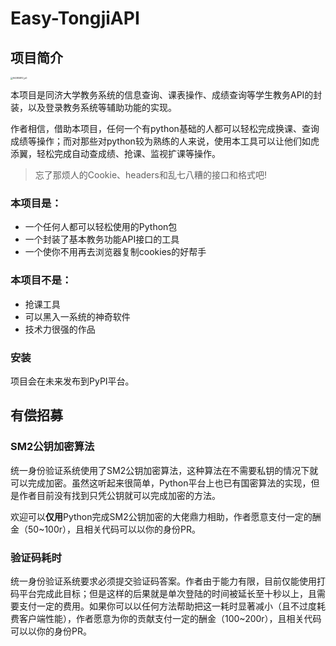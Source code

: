 # Easy-TongjiAPI

## 项目简介

<img src="https://blogsources-1305284863.file.myqcloud.com/images/94385810_p0.jpg" alt="94385810_p0" style="zoom: 25%;" />



本项目是同济大学教务系统的信息查询、课表操作、成绩查询等学生教务API的封装，以及登录教务系统等辅助功能的实现。

作者相信，借助本项目，任何一个有python基础的人都可以轻松完成换课、查询成绩等操作；而对那些对python较为熟练的人来说，使用本工具可以让他们如虎添翼，轻松完成自动查成绩、抢课、监视扩课等操作。

> 忘了那烦人的Cookie、headers和乱七八糟的接口和格式吧!

### 本项目是：

- 一个任何人都可以轻松使用的Python包
- 一个封装了基本教务功能API接口的工具
- 一个使你不用再去浏览器复制cookies的好帮手

### 本项目不是：

- 抢课工具
- 可以黑入一系统的神奇软件
- 技术力很强的作品



### 安装

项目会在未来发布到PyPI平台。



### 



## 有偿招募

### SM2公钥加密算法

统一身份验证系统使用了SM2公钥加密算法，这种算法在不需要私钥的情况下就可以完成加密。虽然这听起来很简单，Python平台上也已有国密算法的实现，但是作者目前没有找到只凭公钥就可以完成加密的方法。

欢迎可以**仅用**Python完成SM2公钥加密的大佬鼎力相助，作者愿意支付一定的酬金（50~100r），且相关代码可以以你的身份PR。

### 验证码耗时

统一身份验证系统要求必须提交验证码答案。作者由于能力有限，目前仅能使用打码平台完成此目标；但是这样的后果就是单次登陆的时间被延长至十秒以上，且需要支付一定的费用。如果你可以以任何方法帮助把这一耗时显著减小（且不过度耗费客户端性能），作者愿意为你的贡献支付一定的酬金（100~200r），且相关代码可以以你的身份PR。

